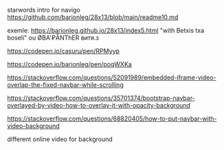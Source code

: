 starwords intro for navigo https://github.com/barionleg/28x13/blob/main/readme10.md

exemle: https://barionleg.github.io/28x13/index5.html  "with Betxis txa boseli" ou ØBA'₽ÅNThER витя.з 




https://codepen.io/casuru/pen/RPMyyp

https://codepen.io/barionleg/pen/poqWXKa


https://stackoverflow.com/questions/52091989/embedded-iframe-video-overlap-the-fixed-navbar-while-scrolling


https://stackoverflow.com/questions/35701374/bootstrap-navbar-overlayed-by-video-how-to-overlay-it-with-opacity-background


https://stackoverflow.com/questions/68820405/how-to-put-navbar-with-video-background

different online video for background
